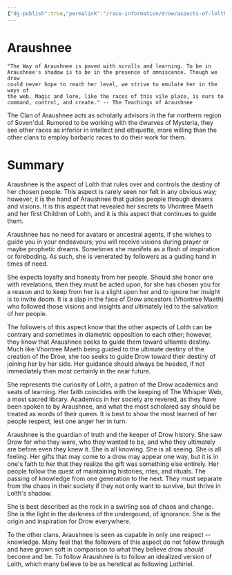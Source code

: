 ```yaml
---
{"dg-publish":true,"permalink":"/race-information/drow/aspects-of-lolth/araushnee/","dgHomeLink":true,"dgPassFrontmatter":false}
---
```


# Araushnee
	"The Way of Araushnee is paved with scrolls and learning. To be in 
	Araushnee's shadow is to be in the presence of omniscence. Though we drow 
	could never hope to reach her level, we strive to emulate her in the ways of 
	the web. Magic and lore, like the races of this vile place, is ours to 
	command, control, and create." -- The Teachings of Araushnee

The Clan of Araushnee acts as scholarly advisors in the far northern region of Soven'dul. Rumored to be working with the dwarves of Mysteria, they see other races as inferior in intellect and ettiquette, more willing than the other clans to employ barbaric races to do their work for them. 

# Summary

Araushnee is the aspect of Lolth that rules over and controls the destiny of her chosen people. This aspect is rarely seen nor felt in any obvious way; however, it is the hand of Araushnee that guides people through dreams and visions. It is this aspect that revealed her secrets to Vhontree Maeth and her first Children of Lolth, and it is this aspect that continues to guide them. 

Araushnee has no need for avatars or ancestral agents, if she wishes to guide you in your endeavours; you will receive visions during prayer or maybe prophetic dreams. Sometimes she manifets as a flash of inspiration or foreboding. As such, she is venerated by followers as a guding hand in times of need. 

She expects loyalty and honesty from her people. Should she honor one with revelations, then they must be acted upon, for she has chosen you for a reason and to keep from her is a slight upon her and to ignore her insight is to invite doom. It is a slap in the face of Drow ancestors (Vhontree Maeth) who followed those visions and insights and ultimately led to the salvation of her people. 

The followers of this aspect know that the other aspects of Lolth can be contrary and sometimes in diametric opposition to each other; however, they know that Araushnee seeks to guide them toward ultiamte destiny. Much like Vhontree Maeth being guided to the ultimate destiny of the creation of the Drow, she too seeks to guide Drow toward their destiny of joining her by her side. Her guidance should always be heeded, if not immediately then most certainly in the near future. 

She represents the curiosity of Lolth, a patron of the Drow academics and seats of learning. Her faith coincides with the keeping of The Whisper Web, a most sacred library. Academics in her society are revered, as they have been spoken to by Araushnee, and what the most scholared say should be treated as words of their queen. It is best to show the most learned of her people respect, lest one anger her in turn. 

Araushnee is the guardian of truth and the keeper of Drow history. She saw Drow for who they were, who they wanted to be, and who they ultimately are before even they knew it. She is all knowing. She is all seeing. She is all feeling. Her gifts that may come to a drow may appear one way, but it is in one's faith to her that they realize the gift was something else entirely. Her people follow the quest of maintaining histories, rites, and rituals. The passing of knowledge from one generation to the next. They must separate from the chaos in their society if they not only want to survive, but thrive in Lolth's shadow. 

She is best described as the rock in a swirling sea of chaos and change. She is the light in the darkness of the undergound, of ignorance. She is the origin and inspiration for Drow everywhere. 

To the other clans, Araushnee is seen as capable in only one respect -- knowledge. Many feel that the followers of this aspect do not follow through and have grown soft in comparison to what they believe drow *should* become and be. To follow Araushnee is to follow an idealized version of Lolth, which many believe to be as heretical as following Lothiriel. 